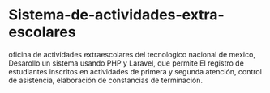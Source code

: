 # Sistema-de-actividades-extra-escolares
oficina de actividades extraescolares del tecnologico nacional de mexico, Desarollo un sistema usando PHP y Laravel, que permite El registro de estudiantes inscritos en actividades de primera y segunda atención, control de asistencia, elaboración de constancias de terminación.
